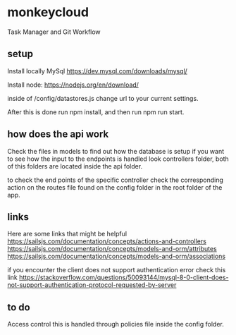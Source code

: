 # monkeycloud

Task Manager and Git Workflow

## setup

Install locally MySql https://dev.mysql.com/downloads/mysql/

Install node: https://nodejs.org/en/download/

inside of /config/datastores.js change url to your current settings.

After this is done run npm install, and then run npm run start.

## how does the api work
Check the files in models to find out how the database is setup if you want to see how the input to the endpoints is handled look
controllers folder, both of this folders are located inside the api folder.

to check the end points of the specific controller check the corresponding action on the routes file found on the config folder
in the root folder of the app.

## links
Here are some links that might be helpful
https://sailsjs.com/documentation/concepts/actions-and-controllers
https://sailsjs.com/documentation/concepts/models-and-orm/attributes
https://sailsjs.com/documentation/concepts/models-and-orm/associations

if you encounter the client does not support authentication error check this link 
https://stackoverflow.com/questions/50093144/mysql-8-0-client-does-not-support-authentication-protocol-requested-by-server

## to do
Access control this is handled through policies file inside the config folder. 
